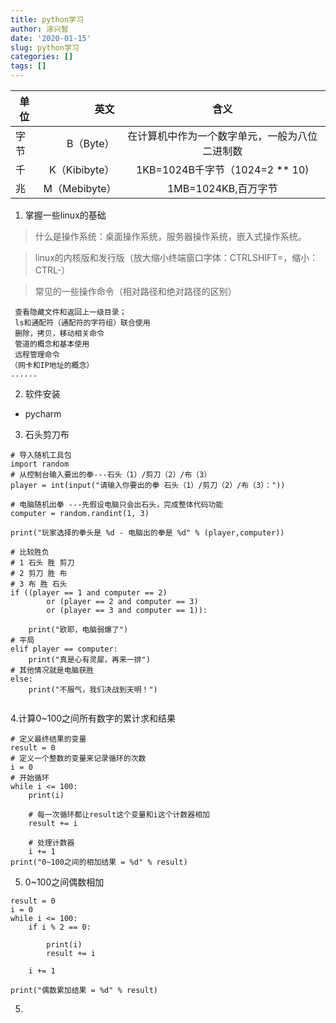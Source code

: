 ```yaml
---
title: python学习
author: 涂兴智
date: '2020-01-15'
slug: python学习
categories: []
tags: []
---
```


| 单位        | 英文   |  含义  |
| --------   | -----:  | :----:  |
| 字节      |   B（Byte）   |   在计算机中作为一个数字单元，一般为八位二进制数     |
| 千        | K（Kibibyte）  |   1KB=1024B千字节（1024=2 ** 10)   |
| 兆        |     M（Mebibyte）|  1MB=1024KB,百万字节  |
1. 掌握一些linux的基础 
  > 什么是操作系统：桌面操作系统，服务器操作系统，嵌入式操作系统。
  
  > linux的内核版和发行版（放大缩小终端窗口字体：CTRLSHIFT=，缩小：CTRL-）
  
  > 常见的一些操作命令（相对路径和绝对路径的区别）
  
     查看隐藏文件和返回上一级目录；
     ls和通配符（通配符的字符组）联合使用
     删除，拷贝，移动相关命令
     管道的概念和基本使用
     远程管理命令
    （网卡和IP地址的概念）
    ......
2. 软件安装
  + pycharm
  
3. 石头剪刀布

```
# 导入随机工具包
import random
# 从控制台输入要出的拳---石头（1）/剪刀（2）/布（3）
player = int(input("请输入你要出的拳 石头（1）/剪刀（2）/布（3）："))

# 电脑随机出拳 ---先假设电脑只会出石头，完成整体代码功能
computer = random.randint(1, 3)

print("玩家选择的拳头是 %d - 电脑出的拳是 %d" % (player,computer))

# 比较胜负
# 1 石头 胜 剪刀
# 2 剪刀 胜 布
# 3 布 胜 石头
if ((player == 1 and computer == 2)
        or (player == 2 and computer == 3)
        or (player == 3 and computer == 1)):

    print("欧耶，电脑弱爆了")
# 平局
elif player == computer:
    print("真是心有灵犀，再来一排")
# 其他情况就是电脑获胜
else:
    print("不服气，我们决战到天明！")
    
```

4.计算0~100之间所有数字的累计求和结果
```
# 定义最终结果的变量
result = 0
# 定义一个整数的变量来记录循环的次数
i = 0
# 开始循环
while i <= 100:
    print(i)

    # 每一次循环都让result这个变量和i这个计数器相加
    result += i

    # 处理计数器
    i += 1
print("0~100之间的相加结果 = %d" % result)
```
5. 0~100之间偶数相加
```
result = 0
i = 0
while i <= 100:
    if i % 2 == 0:

        print(i)
        result += i

    i += 1

print("偶数累加结果 = %d" % result)
```

5. 